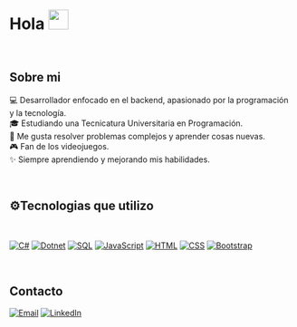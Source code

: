 <h1>Hola <img src="https://media.giphy.com/media/hvRJCLFzcasrR4ia7z/giphy.gif" width="35"></h1>
</br>

<h2>Sobre mi</h2>

<p>
💻 Desarrollador enfocado en el backend, apasionado por la programación y la tecnología. </br>
🎓 Estudiando una Tecnicatura Universitaria en Programación. </br>
🎯 Me gusta resolver problemas complejos y aprender cosas nuevas. </br>
🎮 Fan de los videojuegos. </br>
✨ Siempre aprendiendo y mejorando mis habilidades.
</p>

</br>
<h2>⚙️Tecnologias que utilizo</h2>
</br>

<p>
  <a href="#"><img alt="C#" src="https://custom-icon-badges.demolab.com/badge/C%23-68217A.svg?logo=cs2&logoColor=white"></a>
  <a href="#"><img alt="Dotnet" src="https://img.shields.io/badge/Dotnet-512BD4.svg?logo=dotnet&logoColor=white"></a>
  <a href="#"><img alt="SQL" src="https://custom-icon-badges.demolab.com/badge/SQL-025E8C.svg?logo=database&logoColor=white"></a>
  <a href="#"><img alt="JavaScript" src="https://img.shields.io/badge/JavaScript-F7DF1E.svg?logo=javascript&logoColor=black"></a>
  <a href="#"><img alt="HTML" src="https://img.shields.io/badge/HTML-E34F26.svg?logo=html5&logoColor=white"></a>
  <a href="#"><img alt="CSS" src="https://img.shields.io/badge/CSS-1572B6.svg?logo=css3&logoColor=white"></a>
  <a href="#"><img alt="Bootstrap" src="https://img.shields.io/badge/Bootstrap-7952B3.svg?logo=bootstrap&logoColor=white"></a>
</p>

</br>
<h2>Contacto</h2>
<a href="mailto:herrlein.tomas@gmail.com"><img alt="Email" src="https://img.shields.io/badge/Email-D14836.svg?logo=gmail&logoColor=white"></a>
<a href="https://www.linkedin.com/in/tomas-herrlein-8a603a302/"><img alt="LinkedIn" src="https://img.shields.io/badge/LinkedIn-0077B5.svg?logo=linkedin&logoColor=white"></a>


